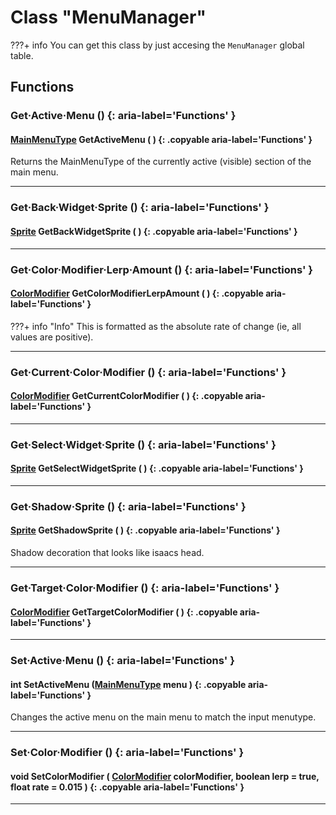# Class "MenuManager"

???+ info
    You can get this class by just accesing the `MenuManager` global table.
        
## Functions

### Get·Active·Menu () {: aria-label='Functions' }
#### [MainMenuType](../enums/MainMenuType.md) GetActiveMenu ( ) {: .copyable aria-label='Functions' }
Returns the MainMenuType of the currently active (visible) section of the main menu.

___
### Get·Back·Widget·Sprite () {: aria-label='Functions' }
#### [Sprite](../Sprite.md) GetBackWidgetSprite ( ) {: .copyable aria-label='Functions' }

___
### Get·Color·Modifier·Lerp·Amount () {: aria-label='Functions' }
#### [ColorModifier](../ColorModifier.md) GetColorModifierLerpAmount ( ) {: .copyable aria-label='Functions' }

???+ info "Info"
    This is formatted as the absolute rate of change (ie, all values are positive).

___
### Get·Current·Color·Modifier () {: aria-label='Functions' }
#### [ColorModifier](../ColorModifier.md) GetCurrentColorModifier ( ) {: .copyable aria-label='Functions' }

___
### Get·Select·Widget·Sprite () {: aria-label='Functions' }
#### [Sprite](../Sprite.md) GetSelectWidgetSprite ( ) {: .copyable aria-label='Functions' }

___
### Get·Shadow·Sprite () {: aria-label='Functions' }
#### [Sprite](../Sprite.md) GetShadowSprite ( ) {: .copyable aria-label='Functions' }
Shadow decoration that looks like isaacs head.

___
### Get·Target·Color·Modifier () {: aria-label='Functions' }
#### [ColorModifier](../ColorModifier.md) GetTargetColorModifier ( ) {: .copyable aria-label='Functions' }

___
### Set·Active·Menu () {: aria-label='Functions' }
#### int SetActiveMenu ([MainMenuType](../enums/MainMenuType.md) menu ) {: .copyable aria-label='Functions' }
Changes the active menu on the main menu to match the input menutype.

___
### Set·Color·Modifier () {: aria-label='Functions' }
#### void SetColorModifier ( [ColorModifier](../ColorModifier.md) colorModifier, boolean lerp = true, float rate = 0.015 ) {: .copyable aria-label='Functions' }

___

